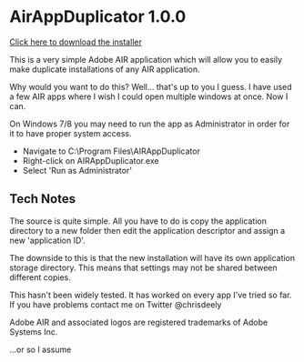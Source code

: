 AirAppDuplicator 1.0.0
======================
[Click here to download the installer](https://github.com/downloads/chrisdeely/AirAppDuplicator/AIRAppDuplicator.air)

This is a very simple Adobe AIR application which will allow you to easily 
make duplicate installations of any AIR application.

Why would you want to do this?  Well... that's up to you I guess. I have 
used a few AIR apps where I wish I could open multiple windows at once. Now 
I can.

On Windows 7/8 you may need to run the app as Administrator in order for it to have proper system access.
- Navigate to C:\Program Files\AIRAppDuplicator
- Right-click on AIRAppDuplicator.exe
- Select 'Run as Administrator'

Tech Notes
----------

The source is quite simple.  All you have to do is copy the application 
directory to a new folder then edit the application descriptor and assign a 
new 'application ID'.

The downside to this is that the new installation will have its own 
application storage directory.  This means that settings may not be shared 
between different copies.

This hasn't been widely tested. It has worked on every app I've tried so far.
If you have problems contact me on Twitter @chrisdeely

Adobe AIR and associated logos are registered trademarks of Adobe Systems Inc.

...or so I assume
